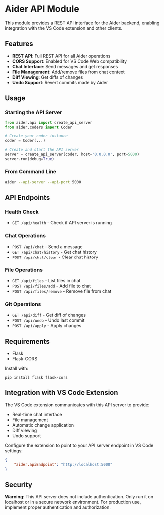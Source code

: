 # Aider API Module

This module provides a REST API interface for the Aider backend, enabling integration with the VS Code extension and other clients.

## Features

- **REST API**: Full REST API for all Aider operations
- **CORS Support**: Enabled for VS Code Web compatibility
- **Chat Interface**: Send messages and get responses
- **File Management**: Add/remove files from chat context
- **Diff Viewing**: Get diffs of changes
- **Undo Support**: Revert commits made by Aider

## Usage

### Starting the API Server

```python
from aider.api import create_api_server
from aider.coders import Coder

# Create your coder instance
coder = Coder(...)

# Create and start the API server
server = create_api_server(coder, host='0.0.0.0', port=5000)
server.run(debug=True)
```

### From Command Line

```bash
aider --api-server --api-port 5000
```

## API Endpoints

### Health Check
- `GET /api/health` - Check if API server is running

### Chat Operations
- `POST /api/chat` - Send a message
- `GET /api/chat/history` - Get chat history
- `POST /api/chat/clear` - Clear chat history

### File Operations
- `GET /api/files` - List files in chat
- `POST /api/files/add` - Add file to chat
- `POST /api/files/remove` - Remove file from chat

### Git Operations
- `GET /api/diff` - Get diff of changes
- `POST /api/undo` - Undo last commit
- `POST /api/apply` - Apply changes

## Requirements

- Flask
- Flask-CORS

Install with:
```bash
pip install flask flask-cors
```

## Integration with VS Code Extension

The VS Code extension communicates with this API server to provide:
- Real-time chat interface
- File management
- Automatic change application
- Diff viewing
- Undo support

Configure the extension to point to your API server endpoint in VS Code settings:
```json
{
    "aider.apiEndpoint": "http://localhost:5000"
}
```

## Security

**Warning**: This API server does not include authentication. Only run it on localhost or in a secure network environment. For production use, implement proper authentication and authorization.
